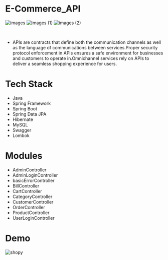 # E-Commerce_API

![images](https://user-images.githubusercontent.com/101393474/204920254-c17f9b67-7a55-4707-b9ed-e2c207a1ca1d.jpg) ![images (1)](https://user-images.githubusercontent.com/101393474/204920473-193863d6-9879-4043-98b4-6707b13fb6d8.jpg) ![images (2)](https://user-images.githubusercontent.com/101393474/204920662-c7192d72-9383-4da9-87f7-c330a2ea51a7.jpg)


<br>


- APIs are contracts that define both the communication channels as well as the language of communications between services.Proper security protocol enforcement in APIs ensures a safe environment for businesses and customers to operate in.Omnichannel services rely on APIs to deliver a seamless shopping experience for users.

# Tech Stack
- Java
- Spring Framework
- Spring Boot
- Spring Data JPA
- Hibernate
- MySQL
- Swagger
- Lombok

# Modules
- AdminController
- AdminLoginController
- basicErrorController
- BillController
- CartController
- CategoryController
- CustomerController
- OrderController
- ProductController
- UserLoginController


# Demo
![shopy](https://user-images.githubusercontent.com/101393474/204919437-311ec15c-efe2-4fb8-b8ba-d94cb34dd683.png)
